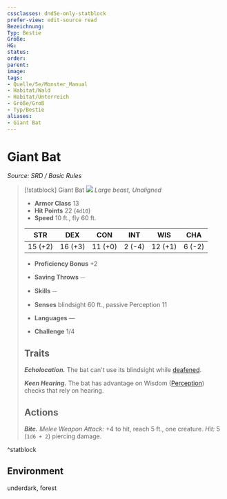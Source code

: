 ```yaml
---
cssclasses: dnd5e-only-statblock
prefer-view: edit-source read
Bezeichnung: 
Typ: Bestie
Größe: 
HG: 
status:
order:
parent:
image: 
tags:
- Quelle/5e/Monster_Manual
- Habitat/Wald
- Habitat/Unterreich
- Größe/Groß
- Typ/Bestie
aliases:
- Giant Bat
---
```

# Giant Bat
*Source: SRD / Basic Rules*  

> [!statblock] Giant Bat
> ![](compendium/bestiary/beast/token/giant-bat.png#token)
> *Large beast, Unaligned*
> 
> - **Armor Class** 13 
> - **Hit Points** 22 (`4d10`)
> - **Speed** 10 ft., fly 60 ft.
> 
> |STR|DEX|CON|INT|WIS|CHA|
> |:---:|:---:|:---:|:---:|:---:|:---:|
> |15 (+2)|16 (+3)|11 (+0)| 2 (-4)|12 (+1)| 6 (-2)|
> 
> - **Proficiency Bonus** +2
> - **Saving Throws** ⏤
> - **Skills** ⏤
> - **Senses** blindsight 60 ft., passive Perception 11
> 
> - **Languages** —
> - **Challenge** 1/4
> 
> ## Traits
> 
> ***Echolocation.*** The bat can't use its blindsight while [deafened](rules/conditions.md#deafened).
> 
> ***Keen Hearing.*** The bat has advantage on Wisdom ([Perception](rules/skills.md#Perception)) checks that rely on hearing.
> 
> ## Actions
> 
> ***Bite.*** *Melee Weapon Attack:* +4 to hit, reach 5 ft., one creature. *Hit:* 5 (`1d6 + 2`) piercing damage.

^statblock

## Environment

underdark, forest